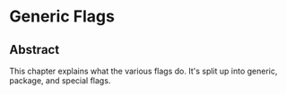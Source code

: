 # Generic Flags

## Abstract
This chapter explains what the various flags do. It's split up into generic,
package, and special flags.
